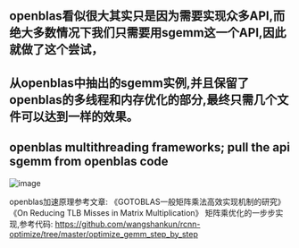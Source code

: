 
## openblas看似很大其实只是因为需要实现众多API,而绝大多数情况下我们只需要用sgemm这一个API,因此就做了这个尝试，
## 从openblas中抽出的sgemm实例,并且保留了openblas的多线程和内存优化的部分,最终只需几个文件可以达到一样的效果。
## openblas multithreading frameworks; pull the api sgemm from openblas code

![image](https://github.com/wangshankun/rcnn-optimize/blob/master/level_thread/readme.jpg)

  openblas加速原理参考文章:
     《GOTOBLAS一般矩阵乘法高效实现机制的研究》
     《On Reducing TLB Misses in Matrix Multiplication》
  矩阵乘优化的一步步实现,参考代码:
      https://github.com/wangshankun/rcnn-optimize/tree/master/optimize_gemm_step_by_step
      
  
   
